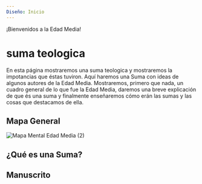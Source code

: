 ```yaml
---
Diseño: Inicio
---
```


¡Bienvenidos a la Edad Media!

# suma teologica

En esta página mostraremos una suma teologica y mostraremos la impotancias que éstas tuviron. Aquí haremos una Suma con ideas de algunos autores de la Edad Media. Mostraremos, primero que nada, un cuadro general de lo que fue la Edad Media, daremos una breve explicación de que és una suma y finalmente enseñaremos cómo erán las sumas y las cosas que destacamos de ella.

## Mapa General

![Mapa Mental Edad Media (2)](https://user-images.githubusercontent.com/120294254/208022741-ce5c8f09-a112-4dee-bf72-5f698575e6a0.jpg)

## ¿Qué es una Suma?

## Manuscrito
